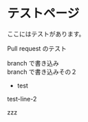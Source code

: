 # テストページ
ここにはテストがあります。

Pull request のテスト

branch で書き込み  
branch で書き込みその２ 

* test

test-line-2


zzz

